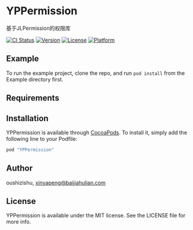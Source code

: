 # YPPermission
基于JLPermission的权限库

[![CI Status](http://img.shields.io/travis/oushizishu/YPPermission.svg?style=flat)](https://travis-ci.org/oushizishu/YPPermission)
[![Version](https://img.shields.io/cocoapods/v/YPPermission.svg?style=flat)](http://cocoapods.org/pods/YPPermission)
[![License](https://img.shields.io/cocoapods/l/YPPermission.svg?style=flat)](http://cocoapods.org/pods/YPPermission)
[![Platform](https://img.shields.io/cocoapods/p/YPPermission.svg?style=flat)](http://cocoapods.org/pods/YPPermission)

## Example

To run the example project, clone the repo, and run `pod install` from the Example directory first.

## Requirements

## Installation

YPPermission is available through [CocoaPods](http://cocoapods.org). To install
it, simply add the following line to your Podfile:

```ruby
pod "YPPermission"
```

## Author

oushizishu, xinyapeng@baijiahulian.com

## License

YPPermission is available under the MIT license. See the LICENSE file for more info.
